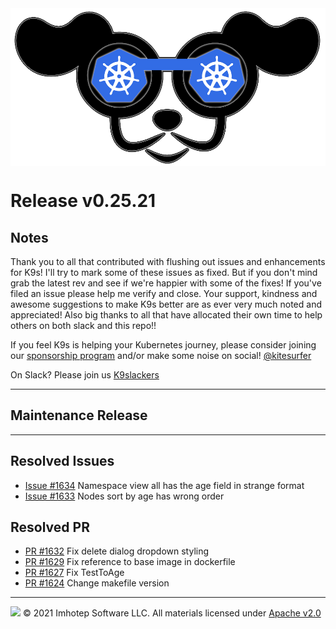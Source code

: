<img src="https://raw.githubusercontent.com/derailed/k9s/master/assets/k9s.png" align="center" width="800" height="auto"/>

# Release v0.25.21

## Notes

Thank you to all that contributed with flushing out issues and enhancements for K9s! I'll try to mark some of these issues as fixed. But if you don't mind grab the latest rev and see if we're happier with some of the fixes! If you've filed an issue please help me verify and close. Your support, kindness and awesome suggestions to make K9s better are as ever very much noted and appreciated! Also big thanks to all that have allocated their own time to help others on both slack and this repo!!

If you feel K9s is helping your Kubernetes journey, please consider joining our [sponsorship program](https://github.com/sponsors/derailed) and/or make some noise on social! [@kitesurfer](https://twitter.com/kitesurfer)

On Slack? Please join us [K9slackers](https://join.slack.com/t/k9sers/shared_invite/enQtOTA5MDEyNzI5MTU0LWQ1ZGI3MzliYzZhZWEyNzYxYzA3NjE0YTk1YmFmNzViZjIyNzhkZGI0MmJjYzhlNjdlMGJhYzE2ZGU1NjkyNTM)

---

## Maintenance Release

---

## Resolved Issues

* [Issue #1634](https://github.com/kswapd/k9s/issues/1634) Namespace view all has the age field in strange format
* [Issue #1633](https://github.com/kswapd/k9s/issues/1633) Nodes sort by age has wrong order

## Resolved PR

* [PR #1632](https://github.com/kswapd/k9s/pull/1632) Fix delete dialog dropdown styling
* [PR #1629](https://github.com/kswapd/k9s/pull/1629) Fix reference to base image in dockerfile
* [PR #1627](https://github.com/kswapd/k9s/pull/1627) Fix TestToAge
* [PR #1624](https://github.com/kswapd/k9s/pull/1624) Change makefile version

---

<img src="https://raw.githubusercontent.com/derailed/k9s/master/assets/imhotep_logo.png" width="32" height="auto"/> © 2021 Imhotep Software LLC. All materials licensed under [Apache v2.0](http://www.apache.org/licenses/LICENSE-2.0)

